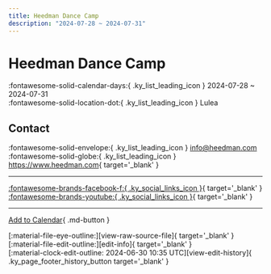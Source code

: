 ```yaml
---
title: Heedman Dance Camp
description: "2024-07-28 ~ 2024-07-31"
---
```


# Heedman Dance Camp 

:fontawesome-solid-calendar-days:{ .ky_list_leading_icon } 2024-07-28 ~ 2024-07-31  
:fontawesome-solid-location-dot:{ .ky_list_leading_icon } Lulea  

## Contact

:fontawesome-solid-envelope:{ .ky_list_leading_icon } <info@heedman.com>  
:fontawesome-solid-globe:{ .ky_list_leading_icon } <https://www.heedman.com>{ target='_blank' }  

---

 [:fontawesome-brands-facebook-f:{ .ky_social_links_icon }](https://www.facebook.com/asadanielheedman){ target='_blank' } [:fontawesome-brands-youtube:{ .ky_social_links_icon }](https://youtube.com/@asadanielheedman){ target='_blank' }

---

[Add to Calendar](https://swing.news/ics/en/2024/se/heedman-dance-camp-2024.ics){ .md-button }

<div class="ky_page_footer" markdown>
<div class="ky_page_footer_trailing" markdown="span">
[:material-file-eye-outline:][view-raw-source-file]{ target='_blank' }
[:material-file-edit-outline:][edit-info]{ target='_blank' }
</div>
<div class="ky_page_footer_leading" markdown="span">
[:material-clock-edit-outline: 2024-06-30 10:35 UTC][view-edit-history]{ .ky_page_footer_history_button target='_blank' }
</div>
</div>

[view-raw-source-file]: https://github.com/swingdance/events/blob/main/2024/se/heedman-dance-camp-2024.json "View Raw Source File"
[edit-info]: https://github.com/swingdance/events/issues/new?assignees=&labels=update+event&projects=&template=03-update_entity.yml&title=%5B2024%2Fse%5D%20Heedman%20Dance%20Camp&region=se&year=2024&id=heedman-dance-camp-2024&name=Heedman%20Dance%20Camp&org_id= "Edit Info"

[view-edit-history]: https://github.com/swingdance/events/commits/main/2024/se/heedman-dance-camp-2024.json "View Edit History"

